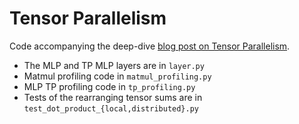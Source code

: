 # Tensor Parallelism

Code accompanying the deep-dive [blog post on Tensor Parallelism](https://determined.ai/blog/tp).

- The MLP and TP MLP layers are in `layer.py`
- Matmul profiling code in `matmul_profiling.py`
- MLP TP profiling code in `tp_profiling.py`
- Tests of the rearranging tensor sums are in `test_dot_product_{local,distributed}.py`
